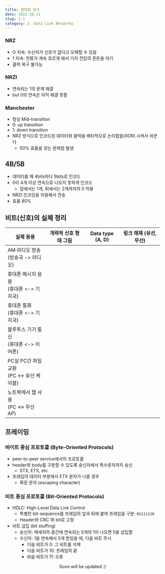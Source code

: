 ```yaml
---
title: 점대점 링크
date: 2022.10.11
slug: 2-1
category: 2. Data Link Networks
---
```


### NRZ
- O 지속: 수신자가 신호가 없다고 오해할 수 있음
- 1 지속: 전류가 계속 흐르게 돼서 기저 전압의 혼돈을 야기
- 클럭 복구 불가능

### NRZI
- 연속되는 1의 문제 해결
- but 0의 연속은 아직 해결 못함

### Manchester
- 항상 Mid-transition
- 0: up transition
- 1: down transition
- NRZ 방식으로 인코드된 데이터와 클럭을 배타적으로 논리합을(XOR) 시켜서 바꾼다
    - 50% 효율을 갖는 문제점 발생

## 4B/5B
- 데이터를 매 4bits마다 5bits로 인코드
- 0이 4개 이상 연속으로 나오지 못하게 인코드
    - 앞에서는 1개, 뒤에서는 2개까지의 0 허용
- NRZI 인코딩을 이용해서 전송
- 효율 80%

## 비트(신호)의 실체 정리
| 실제 응용 | 개략적 신호 형태 그림 | Data type (A, D) | 링크 매체 (유선, 무선) |
| --------- | -------------------  | ---------------- | --------------------- |
| AM 라디오 방송 <br>(방송국 -> 라디오) |    |   |   |
| 휴대폰 메시지 응용 <br>(휴대폰 <-> 기지국) |    |   |   |
| 휴대폰 통화 <br>(휴대폰 <-> 기지국) |    |   |   |
| 블루투스 기기 통신 <br>(휴대폰 <-> 이어폰) |    |   |   |
| PC실 PC간 파일 교환 <br>(PC <-> 유선 케이블) |    |   |   |
| 노트북에서 웹 사용 <br>(PC <-> 무선 AP) |    |   |   |


## 프레이밍
### 바이트 중심 프로토콜 (Byte-Oriented Protocols)
- peer-to-peer service에서의 프로토콜
- header와 body를 구분할 수 있도록 송신자에서 특수문자까지 송신
    - STX, ETX, etc
- 프레임의 데이터 부분에서 ETX 문자가 나올 경우
    - 확장 문자 (escaping character)

### 비트 중심 프로토콜 (Bit-Oriented Protocols)
- HDLC: High-Level Data Link Control
    - 특별한 bit-sequence를 프레임의 앞과 뒤에 붙여 프레임을 구분: `01111110`
    - Header와 CRC 16 bit로 고정
- 비트 삽입 (bit stuffing)
    - 송신자: 메세지의 중간에 연속되는 5개의 1이 나오면 0을 삽입함
    - 수신자: 1을 연속해서 5개 받았을 때, 다음 비트 주시
        - 다음 비트가 0: 그 비트를 삭제
        - 다음 비트가 10: 프레임의 끝
        - 바음 비트가 11: 오류

<center>
Soon will be updated :)
</center>